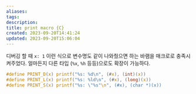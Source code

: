 ```yaml
---
aliases: 
tags: 
description:
title: print macro {C}
created: 2023-09-20T14:41:24
updated: 2023-09-20T15:06:04
---
```

디버깅 할 때 `x: 1` 이런 식으로 변수명도 같이 나와줬으면 하는 바램을 매크로로 충족시켜주었다. 얼마든지 다른 타입 (`%x`, `%h` 등등)으로도 확장이 가능하다.

```c
#define PRINT_D(x) printf("%s: %d\n", (#x), (int)(x))
#define PRINT_L(x) printf("%s: %ld\n", (#x), (long)(x))
#define PRINT_S(x) printf("%s: \"%s"\n", (#x), (char *)(x))
```

